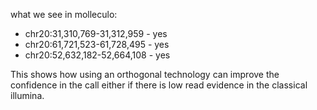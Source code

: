 what we see in molleculo:

* chr20:31,310,769-31,312,959 - yes
* chr20:61,721,523-61,728,495 - yes
* chr20:52,632,182-52,664,108 - yes

This shows how using an orthogonal technology can improve the confidence in the call either if there is low read evidence in the classical illumina.
